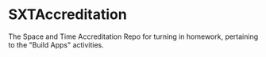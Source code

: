 # SXTAccreditation
The Space and Time Accreditation Repo for turning in homework, pertaining to the "Build Apps" activities.
